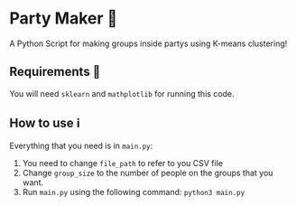 # Party Maker 🎉
A Python Script for making groups inside partys using K-means clustering!

## Requirements 🛑
You will need `sklearn` and `mathplotlib` for running this code.

## How to use ℹ️
Everything that you need is in `main.py`:
1. You need to change `file_path` to refer to you CSV file
2. Change `group_size` to the number of people on the groups that you want.
3. Run `main.py` using the following command: `python3 main.py`
